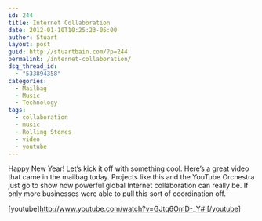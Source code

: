 ```yaml
---
id: 244
title: Internet Collaboration
date: 2012-01-10T10:25:23-05:00
author: Stuart
layout: post
guid: http://stuartbain.com/?p=244
permalink: /internet-collaboration/
dsq_thread_id:
  - "533894358"
categories:
  - Mailbag
  - Music
  - Technology
tags:
  - collaboration
  - music
  - Rolling Stones
  - video
  - youtube
---
```

Happy New Year! Let&#8217;s kick it off with something cool. Here&#8217;s a great video that came in the mailbag today. Projects like this and the YouTube Orchestra just go to show how powerful global Internet collaboration can really be. If only more businesses were able to pull this sort of coordination off.

[youtube]http://www.youtube.com/watch?v=GJtq6OmD-_Y#![/youtube]